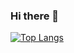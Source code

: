 ### Hi there 👋

[![Top Langs](https://github-readme-stats.vercel.app/api/top-langs/?username=shoka6&layout=donut)](https://github.com/shoka6/github-readme-stats)
